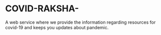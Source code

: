 # COVID-RAKSHA-
A web service where we provide the information regarding resources for covid-19 and keeps you updates about pandemic.
